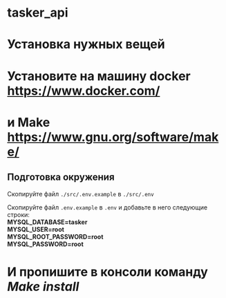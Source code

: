 # tasker_api
# Установка нужных вещей
# Установите на машину docker https://www.docker.com/
# и Make https://www.gnu.org/software/make/
## Подготовка окружения

Скопируйте файл `./src/.env.example` в `./src/.env`

Скопируйте файл `.env.example` в `.env` и добавьте в него следующие строки:
<strong> <br>
MYSQL_DATABASE=tasker<br>
MYSQL_USER=root<br>
MYSQL_ROOT_PASSWORD=root<br>
MYSQL_PASSWORD=root<br>
</strong>

#  И пропишите в консоли команду <i>Make install</i>

